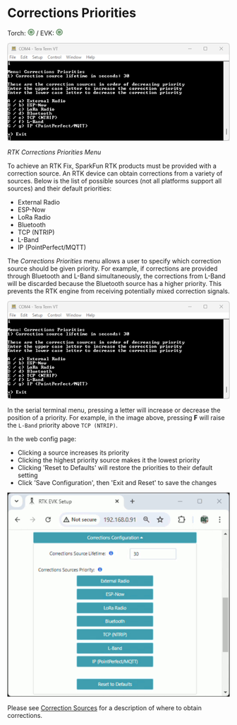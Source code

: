 # Corrections Priorities

Torch: ![Feature Supported](img/Icons/GreenDot.png) / EVK: ![Feature Supported](img/Icons/GreenDot.png)

![RTK Corrections Priorities Menu](<img/Terminal/SparkFun RTK Everywhere - Corrections Priorities Menu.png>)

*RTK Corrections Priorities Menu*

To achieve an RTK Fix, SparkFun RTK products must be provided with a correction source. An RTK device can obtain corrections from a variety of sources. Below is the list of possible sources (not all platforms support all sources) and their default priorities:

* External Radio
* ESP-Now
* LoRa Radio
* Bluetooth
* TCP (NTRIP)
* L-Band
* IP (PointPerfect/MQTT)

The *Corrections Priorities* menu allows a user to specify which correction source should be given priority. For example, if corrections are provided through Bluetooth and L-Band simultaneously, the corrections from L-Band will be discarded because the Bluetooth source has a higher priority. This prevents the RTK engine from receiving potentially mixed correction signals.

![RTK Corrections Priorities Menu](<img/Terminal/SparkFun RTK Everywhere - Corrections Priorities Menu.png>)

In the serial terminal menu, pressing a letter will increase or decrease the position of a priority. For example, in the image above, pressing **F** will raise the `L-Band` priority above `TCP (NTRIP)`.

In the web config page:

* Clicking a source increases its priority
* Clicking the highest priority source makes it the lowest priority
* Clicking 'Reset to Defaults' will restore the priorities to their default setting
* Click 'Save Configuration', then 'Exit and Reset' to save the changes

![RTK Corrections Priorities Web Config](<img/WiFi Config/SparkFun RTK Corrections Priority.gif>)

Please see [Correction Sources](correction_sources.md) for a description of where to obtain corrections.
